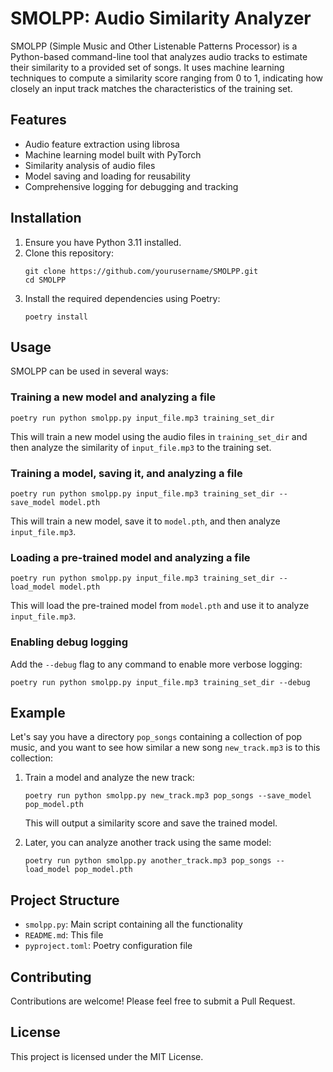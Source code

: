 # SMOLPP: Audio Similarity Analyzer

SMOLPP (Simple Music and Other Listenable Patterns Processor) is a Python-based command-line tool that analyzes audio tracks to estimate their similarity to a provided set of songs. It uses machine learning techniques to compute a similarity score ranging from 0 to 1, indicating how closely an input track matches the characteristics of the training set.

## Features

- Audio feature extraction using librosa
- Machine learning model built with PyTorch
- Similarity analysis of audio files
- Model saving and loading for reusability
- Comprehensive logging for debugging and tracking

## Installation

1. Ensure you have Python 3.11 installed.
2. Clone this repository:
   ```
   git clone https://github.com/yourusername/SMOLPP.git
   cd SMOLPP
   ```
3. Install the required dependencies using Poetry:
   ```
   poetry install
   ```

## Usage

SMOLPP can be used in several ways:

### Training a new model and analyzing a file

```
poetry run python smolpp.py input_file.mp3 training_set_dir
```

This will train a new model using the audio files in `training_set_dir` and then analyze the similarity of `input_file.mp3` to the training set.

### Training a model, saving it, and analyzing a file

```
poetry run python smolpp.py input_file.mp3 training_set_dir --save_model model.pth
```

This will train a new model, save it to `model.pth`, and then analyze `input_file.mp3`.

### Loading a pre-trained model and analyzing a file

```
poetry run python smolpp.py input_file.mp3 training_set_dir --load_model model.pth
```

This will load the pre-trained model from `model.pth` and use it to analyze `input_file.mp3`.

### Enabling debug logging

Add the `--debug` flag to any command to enable more verbose logging:

```
poetry run python smolpp.py input_file.mp3 training_set_dir --debug
```

## Example

Let's say you have a directory `pop_songs` containing a collection of pop music, and you want to see how similar a new song `new_track.mp3` is to this collection:

1. Train a model and analyze the new track:
   ```
   poetry run python smolpp.py new_track.mp3 pop_songs --save_model pop_model.pth
   ```
   This will output a similarity score and save the trained model.

2. Later, you can analyze another track using the same model:
   ```
   poetry run python smolpp.py another_track.mp3 pop_songs --load_model pop_model.pth
   ```

## Project Structure

- `smolpp.py`: Main script containing all the functionality
- `README.md`: This file
- `pyproject.toml`: Poetry configuration file

## Contributing

Contributions are welcome! Please feel free to submit a Pull Request.

## License

This project is licensed under the MIT License.
